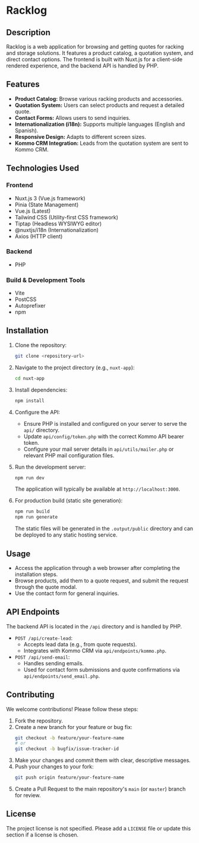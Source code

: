 # Racklog

## Description

Racklog is a web application for browsing and getting quotes for racking and storage solutions. It features a product catalog, a quotation system, and direct contact options. The frontend is built with Nuxt.js for a client-side rendered experience, and the backend API is handled by PHP.

## Features

- **Product Catalog:** Browse various racking products and accessories.
- **Quotation System:** Users can select products and request a detailed quote.
- **Contact Forms:** Allows users to send inquiries.
- **Internationalization (i18n):** Supports multiple languages (English and Spanish).
- **Responsive Design:** Adapts to different screen sizes.
- **Kommo CRM Integration:** Leads from the quotation system are sent to Kommo CRM.

## Technologies Used

### Frontend
- Nuxt.js 3 (Vue.js framework)
- Pinia (State Management)
- Vue.js (Latest)
- Tailwind CSS (Utility-first CSS framework)
- Tiptap (Headless WYSIWYG editor)
- @nuxtjs/i18n (Internationalization)
- Axios (HTTP client)

### Backend
- PHP

### Build & Development Tools
- Vite
- PostCSS
- Autoprefixer
- npm

## Installation

1.  Clone the repository:
    ```bash
    git clone <repository-url>
    ```
2.  Navigate to the project directory (e.g., `nuxt-app`):
    ```bash
    cd nuxt-app 
    ```
3.  Install dependencies:
    ```bash
    npm install
    ```
4.  Configure the API:
    - Ensure PHP is installed and configured on your server to serve the `api/` directory.
    - Update `api/config/token.php` with the correct Kommo API bearer token.
    - Configure your mail server details in `api/utils/mailer.php` or relevant PHP mail configuration files.
5.  Run the development server:
    ```bash
    npm run dev
    ```
    The application will typically be available at `http://localhost:3000`.

6.  For production build (static site generation):
    ```bash
    npm run build
    npm run generate
    ```
    The static files will be generated in the `.output/public` directory and can be deployed to any static hosting service.

## Usage

- Access the application through a web browser after completing the installation steps.
- Browse products, add them to a quote request, and submit the request through the quote modal.
- Use the contact form for general inquiries.

## API Endpoints

The backend API is located in the `/api` directory and is handled by PHP.

- `POST /api/create-lead`:
    - Accepts lead data (e.g., from quote requests).
    - Integrates with Kommo CRM via `api/endpoints/kommo.php`.
- `POST /api/send-email`:
    - Handles sending emails.
    - Used for contact form submissions and quote confirmations via `api/endpoints/send_email.php`.

## Contributing

We welcome contributions! Please follow these steps:

1.  Fork the repository.
2.  Create a new branch for your feature or bug fix:
    ```bash
    git checkout -b feature/your-feature-name
    # or
    git checkout -b bugfix/issue-tracker-id
    ```
3.  Make your changes and commit them with clear, descriptive messages.
4.  Push your changes to your fork:
    ```bash
    git push origin feature/your-feature-name
    ```
5.  Create a Pull Request to the main repository's `main` (or `master`) branch for review.

## License

The project license is not specified. Please add a `LICENSE` file or update this section if a license is chosen.
